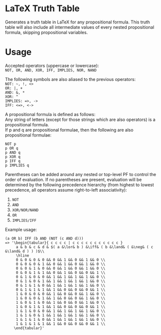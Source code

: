 # LaTeX Truth Table
Generates a truth table in LaTeX for any propositional formula. This truth table will also include all intermediate values of every nested propositional formula, skipping propositional variables.

# Usage
Accepted operators (uppercase or lowercase):  
`NOT, OR, AND, XOR, IFF, IMPLIES, NOR, NAND`

The following symbols are also aliased to the previous operators:  
`NOT: ~, !, <>`  
`OR: |, +`  
`AND: &, *`  
`XOR: ^`  
`IMPLIES: =>, ->`  
`IFF: <=>, <->`  

A propositional formula is defined as follows:  
Any string of letters (except for those strings which are also operators) is a propositional formula.  
If p and q are propositional formulae, then the following are also propositional formulae:
```
NOT p
p OR q
p AND q
p XOR q
p IFF q
p IMPLIES q
```
Parentheses can be added around any nested or top-level PF to control the order of evaluation. If no parentheses are present, evaluation will be determined by the following precedence hierarchy (from highest to lowest precedence, all operators assume right-to-left associativity):
1. `NOT`  
2. `AND`  
3. `XOR/NOR/NAND`  
4. `OR`  
5. `IMPLIES/IFF`  


Example usage:  
```
(a OR b) IFF (b AND (NOT (c AND d)))
=> '\begin{tabular}{ c c c c | c c c c c c c c c c c }
	 a & b & c & d & $( a &\lor& b ) &\iff& ( b &\land& ( &\neg& ( c &\land& d ) ) )$\\ 
	 \hline 
	 0 & 0 & 0 & 0 && 0 && 1 && 0 && 1 && 0 \\ 
	 0 & 0 & 0 & 1 && 0 && 1 && 0 && 1 && 0 \\ 
	 0 & 0 & 1 & 0 && 0 && 1 && 0 && 1 && 0 \\ 
	 0 & 0 & 1 & 1 && 0 && 1 && 0 && 0 && 1 \\ 
	 0 & 1 & 0 & 0 && 1 && 1 && 1 && 1 && 0 \\ 
	 0 & 1 & 0 & 1 && 1 && 1 && 1 && 1 && 0 \\ 
	 0 & 1 & 1 & 0 && 1 && 1 && 1 && 1 && 0 \\ 
	 0 & 1 & 1 & 1 && 1 && 0 && 0 && 0 && 1 \\ 
	 1 & 0 & 0 & 0 && 1 && 0 && 0 && 1 && 0 \\ 
	 1 & 0 & 0 & 1 && 1 && 0 && 0 && 1 && 0 \\ 
	 1 & 0 & 1 & 0 && 1 && 0 && 0 && 1 && 0 \\ 
	 1 & 0 & 1 & 1 && 1 && 0 && 0 && 0 && 1 \\ 
	 1 & 1 & 0 & 0 && 1 && 1 && 1 && 1 && 0 \\ 
	 1 & 1 & 0 & 1 && 1 && 1 && 1 && 1 && 0 \\ 
	 1 & 1 & 1 & 0 && 1 && 1 && 1 && 1 && 0 \\ 
	 1 & 1 & 1 & 1 && 1 && 0 && 0 && 0 && 1 \\ 
    \end{tabular}'
```



